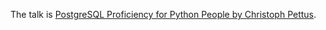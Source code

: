 ---
---

The talk is [PostgreSQL Proficiency for Python People by Christoph Pettus](https://www.youtube.com/watch?v=0uCxLCmzaG4).
